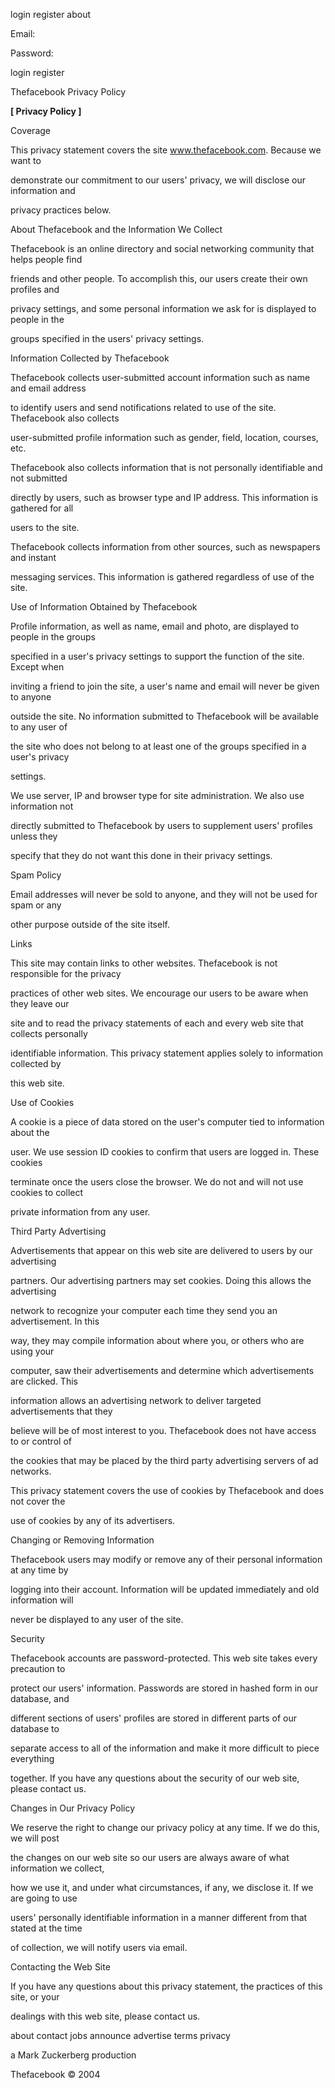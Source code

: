  

 login register about 

Email:

Password:

login register

Thefacebook Privacy Policy

**[ Privacy Policy ]**

Coverage

 

This privacy statement covers the site www.thefacebook.com. Because we want to

demonstrate our commitment to our users' privacy, we will disclose our information and

privacy practices below. 

 

About Thefacebook and the Information We Collect

 

Thefacebook is an online directory and social networking community that helps people find

friends and other people. To accomplish this, our users create their own profiles and

privacy settings, and some personal information we ask for is displayed to people in the

groups specified in the users' privacy settings. 

 

Information Collected by Thefacebook

 

Thefacebook collects user-submitted account information such as name and email address

to identify users and send notifications related to use of the site. Thefacebook also collects

user-submitted profile information such as gender, field, location, courses, etc.

Thefacebook also collects information that is not personally identifiable and not submitted

directly by users, such as browser type and IP address. This information is gathered for all

users to the site.

Thefacebook collects information from other sources, such as newspapers and instant

messaging services. This information is gathered regardless of use of the site. 

 

Use of Information Obtained by Thefacebook

 

Profile information, as well as name, email and photo, are displayed to people in the groups

specified in a user's privacy settings to support the function of the site. Except when

inviting a friend to join the site, a user's name and email will never be given to anyone

outside the site. No information submitted to Thefacebook will be available to any user of

the site who does not belong to at least one of the groups specified in a user's privacy

settings.

We use server, IP and browser type for site administration. We also use information not

directly submitted to Thefacebook by users to supplement users' profiles unless they

specify that they do not want this done in their privacy settings. 

 

Spam Policy

 

Email addresses will never be sold to anyone, and they will not be used for spam or any

other purpose outside of the site itself. 

 

Links

 

This site may contain links to other websites. Thefacebook is not responsible for the privacy

practices of other web sites. We encourage our users to be aware when they leave our

site and to read the privacy statements of each and every web site that collects personally

identifiable information. This privacy statement applies solely to information collected by

this web site. 

 

Use of Cookies

 

A cookie is a piece of data stored on the user's computer tied to information about the

user. We use session ID cookies to confirm that users are logged in. These cookies

terminate once the users close the browser. We do not and will not use cookies to collect

private information from any user. 

 

Third Party Advertising

 

Advertisements that appear on this web site are delivered to users by our advertising

partners. Our advertising partners may set cookies. Doing this allows the advertising

network to recognize your computer each time they send you an advertisement. In this

way, they may compile information about where you, or others who are using your

computer, saw their advertisements and determine which advertisements are clicked. This

information allows an advertising network to deliver targeted advertisements that they

believe will be of most interest to you. Thefacebook does not have access to or control of

the cookies that may be placed by the third party advertising servers of ad networks.

This privacy statement covers the use of cookies by Thefacebook and does not cover the

use of cookies by any of its advertisers. 

 

Changing or Removing Information

 

Thefacebook users may modify or remove any of their personal information at any time by

logging into their account. Information will be updated immediately and old information will

never be displayed to any user of the site. 

 

Security

 

Thefacebook accounts are password-protected. This web site takes every precaution to

protect our users' information. Passwords are stored in hashed form in our database, and

different sections of users' profiles are stored in different parts of our database to

separate access to all of the information and make it more difficult to piece everything

together. If you have any questions about the security of our web site, please contact us. 

 

Changes in Our Privacy Policy

 

We reserve the right to change our privacy policy at any time. If we do this, we will post

the changes on our web site so our users are always aware of what information we collect,

how we use it, and under what circumstances, if any, we disclose it. If we are going to use

users' personally identifiable information in a manner different from that stated at the time

of collection, we will notify users via email. 

 

Contacting the Web Site

 

If you have any questions about this privacy statement, the practices of this site, or your

dealings with this web site, please contact us. 

 

about contact jobs announce advertise terms privacy 

a Mark Zuckerberg production 

Thefacebook © 2004

